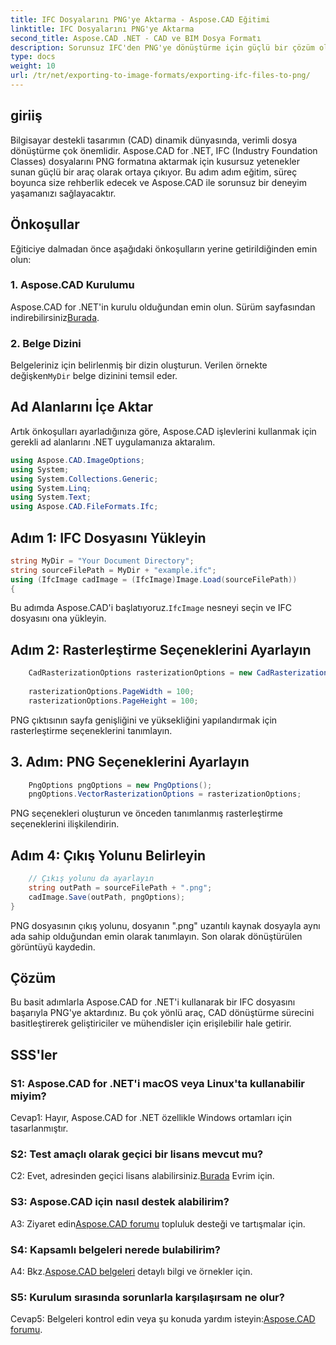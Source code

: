 ```yaml
---
title: IFC Dosyalarını PNG'ye Aktarma - Aspose.CAD Eğitimi
linktitle: IFC Dosyalarını PNG'ye Aktarma
second_title: Aspose.CAD .NET - CAD ve BIM Dosya Formatı
description: Sorunsuz IFC'den PNG'ye dönüştürme için güçlü bir çözüm olan Aspose.CAD for .NET'i keşfedin. Verimli CAD dosyası işleme için hemen indirin.
type: docs
weight: 10
url: /tr/net/exporting-to-image-formats/exporting-ifc-files-to-png/
---
```

## giriiş

Bilgisayar destekli tasarımın (CAD) dinamik dünyasında, verimli dosya dönüştürme çok önemlidir. Aspose.CAD for .NET, IFC (Industry Foundation Classes) dosyalarını PNG formatına aktarmak için kusursuz yetenekler sunan güçlü bir araç olarak ortaya çıkıyor. Bu adım adım eğitim, süreç boyunca size rehberlik edecek ve Aspose.CAD ile sorunsuz bir deneyim yaşamanızı sağlayacaktır.

## Önkoşullar

Eğiticiye dalmadan önce aşağıdaki önkoşulların yerine getirildiğinden emin olun:

### 1. Aspose.CAD Kurulumu

 Aspose.CAD for .NET'in kurulu olduğundan emin olun. Sürüm sayfasından indirebilirsiniz[Burada](https://releases.aspose.com/cad/net/).

### 2. Belge Dizini

 Belgeleriniz için belirlenmiş bir dizin oluşturun. Verilen örnekte değişken`MyDir` belge dizinini temsil eder.

## Ad Alanlarını İçe Aktar

Artık önkoşulları ayarladığınıza göre, Aspose.CAD işlevlerini kullanmak için gerekli ad alanlarını .NET uygulamanıza aktaralım.

```csharp
using Aspose.CAD.ImageOptions;
using System;
using System.Collections.Generic;
using System.Linq;
using System.Text;
using Aspose.CAD.FileFormats.Ifc;
```

## Adım 1: IFC Dosyasını Yükleyin

```csharp
string MyDir = "Your Document Directory";
string sourceFilePath = MyDir + "example.ifc";
using (IfcImage cadImage = (IfcImage)Image.Load(sourceFilePath))
{
```

 Bu adımda Aspose.CAD'i başlatıyoruz.`IfcImage` nesneyi seçin ve IFC dosyasını ona yükleyin.

## Adım 2: Rasterleştirme Seçeneklerini Ayarlayın

```csharp
    CadRasterizationOptions rasterizationOptions = new CadRasterizationOptions();
   
    rasterizationOptions.PageWidth = 100;
    rasterizationOptions.PageHeight = 100;
```

PNG çıktısının sayfa genişliğini ve yüksekliğini yapılandırmak için rasterleştirme seçeneklerini tanımlayın.

## 3. Adım: PNG Seçeneklerini Ayarlayın

```csharp
    PngOptions pngOptions = new PngOptions();
    pngOptions.VectorRasterizationOptions = rasterizationOptions;
```

PNG seçenekleri oluşturun ve önceden tanımlanmış rasterleştirme seçeneklerini ilişkilendirin.

## Adım 4: Çıkış Yolunu Belirleyin

```csharp
    // Çıkış yolunu da ayarlayın
    string outPath = sourceFilePath + ".png";
    cadImage.Save(outPath, pngOptions);
}
```

PNG dosyasının çıkış yolunu, dosyanın ".png" uzantılı kaynak dosyayla aynı ada sahip olduğundan emin olarak tanımlayın. Son olarak dönüştürülen görüntüyü kaydedin.

## Çözüm

Bu basit adımlarla Aspose.CAD for .NET'i kullanarak bir IFC dosyasını başarıyla PNG'ye aktardınız. Bu çok yönlü araç, CAD dönüştürme sürecini basitleştirerek geliştiriciler ve mühendisler için erişilebilir hale getirir.

## SSS'ler

### S1: Aspose.CAD for .NET'i macOS veya Linux'ta kullanabilir miyim?

Cevap1: Hayır, Aspose.CAD for .NET özellikle Windows ortamları için tasarlanmıştır.

### S2: Test amaçlı olarak geçici bir lisans mevcut mu?

 C2: Evet, adresinden geçici lisans alabilirsiniz.[Burada](https://purchase.aspose.com/temporary-license/) Evrim için.

### S3: Aspose.CAD için nasıl destek alabilirim?

 A3: Ziyaret edin[Aspose.CAD forumu](https://forum.aspose.com/c/cad/19) topluluk desteği ve tartışmalar için.

### S4: Kapsamlı belgeleri nerede bulabilirim?

 A4: Bkz.[Aspose.CAD belgeleri](https://reference.aspose.com/cad/net/) detaylı bilgi ve örnekler için.

### S5: Kurulum sırasında sorunlarla karşılaşırsam ne olur?

 Cevap5: Belgeleri kontrol edin veya şu konuda yardım isteyin:[Aspose.CAD forumu](https://forum.aspose.com/c/cad/19).